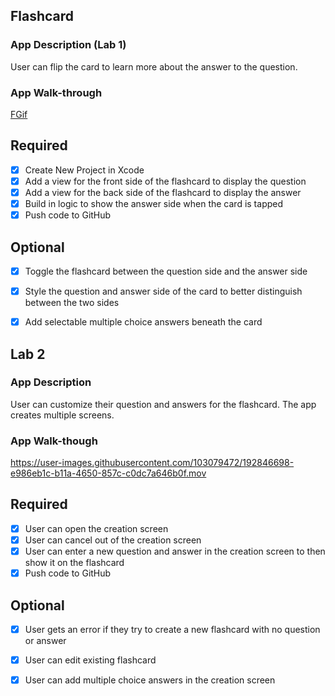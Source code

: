 ## Flashcard

### App Description (Lab 1)
User can flip the card to learn more about the answer to the question.

### App Walk-through

[FGif](https://user-images.githubusercontent.com/103079472/190292001-0b83caf9-df5c-4a1b-b157-2ee0b59117d0.mov)


## Required
- [x] Create New Project in Xcode
- [x] Add a view for the front side of the flashcard to display the question
- [x] Add a view for the back side of the flashcard to display the answer
- [x] Build in logic to show the answer side when the card is tapped
- [x] Push code to GitHub
## Optional
- [x] Toggle the flashcard between the question side and the answer side
- [x] Style the question and answer side of the card to better distinguish between the two sides
- [x] Add selectable multiple choice answers beneath the card


## Lab 2

### App Description
User can customize their question and answers for the flashcard. The app creates multiple screens. 

### App Walk-though



https://user-images.githubusercontent.com/103079472/192846698-e986eb1c-b11a-4650-857c-c0dc7a646b0f.mov






## Required
- [x] User can open the creation screen
- [x] User can cancel out of the creation screen
- [x] User can enter a new question and answer in the creation screen to then show it on the flashcard
- [x] Push code to GitHub
## Optional
- [x] User gets an error if they try to create a new flashcard with no question or answer
- [x] User can edit existing flashcard
- [x] User can add multiple choice answers in the creation screen



